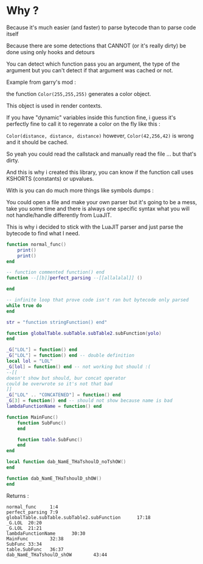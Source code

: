 # Why ?


Because it's much easier (and faster) to parse bytecode than to parse code itself

Because there are some detections that CANNOT (or it's really dirty) be done using only hooks and detours


You can detect which function pass you an argument, the type of the argument but you can't detect if that argument was cached or not.

Example from garry's mod : 

the function `Color(255,255,255)` generates a color object.

This object is used in render contexts.

If you have "dynamic" variables inside this function fine, i guess it's perfectly fine to call it to regenrate a color on the fly like this : 

`Color(distance, distance, distance)` however, `Color(42,256,42)` is wrong and it should be cached.

So yeah you could read the callstack and manually read the file ... but that's dirty.

And this is why i created this library, you can know if the function call uses KSHORTS (constants) or upvalues.

With is you can do much more things like symbols dumps :

You could open a file and make your own parser but it's going to be a mess, take you some time and there is always one specific syntax what you will not handle/handle differently from LuaJIT.

This is why i decided to stick with the LuaJIT parser and just parse the bytecode to find what I need.


```Lua
function normal_func()
	print()
	print()
end

-- function commented function() end
function --[[b]]perfect_parsing --[[allalalal]] ()

end

-- infinite loop that prove code isn't ran but bytecode only parsed
while true do
end

str = "function stringFunction() end"

function globalTable.subTable.subTable2.subFunction(yolo)
end

_G["LOL"] = function() end
_G["LOL"] = function() end -- double definition
local lol = "LOL"
_G[lol] = function() end -- not working but should :(
--[[
doesn't show but should, bur concat operator
could be overwrote so it's not that bad
]]
_G["LOL" .. "CONCATENED"] = function() end
_G[3] = function() end -- should not show because name is bad
lambdaFunctionName = function() end

function MainFunc()
	function SubFunc()
	end

	function table.SubFunc()
	end
end

local function dab_NamE_THaTshoulD_noTshOW()
end

function dab_NamE_THaTshoulD_shOW()
end
```

Returns : 


```
normal_func     1:4
perfect_parsing 7:9
globalTable.subTable.subTable2.subFunction      17:18
_G.LOL  20:20
_G.LOL  21:21
lambdaFunctionName      30:30
MainFunc        32:38
SubFunc 33:34
table.SubFunc   36:37
dab_NamE_THaTshoulD_shOW        43:44
```

